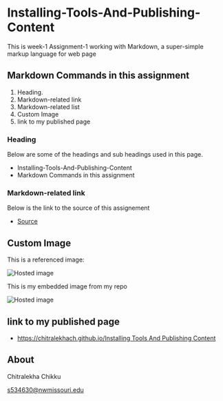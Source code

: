 # Installing-Tools-And-Publishing-Content
This is week-1 Assignment-1 working  with Markdown, a super-simple markup language for web page

## Markdown Commands in this assignment

1. Heading. 
1. Markdown-related link
1. Markdown-related list
1. Custom Image 
1. link to my published page 

### Heading
 Below are some of the headings and sub headings used in this page.
-  Installing-Tools-And-Publishing-Content
-  Markdown Commands in this assignment 

 ### Markdown-related link
  Below is the link to the source of this assignement
  
  - [Source](https://profcase.github.io/working-with-markdown/ "Working With Markdown Webpage")
   


## Custom Image

This is a referenced image:

![Hosted image](https://s.abcnews.com/images/Business/GTY_rabbit_sr_140508_16x9_992.jpg "imge")

This is my embedded image from my repo

![Hosted image](https://chitralekhach.github.io/week1/bunny.jpg "bunny")

## link to my published page 
 
   - [https://chitralekhach.github.io/Installing Tools And Publishing Content](https://chitralekhach.github.io/Installing-Tools-And-Publishing-Content "XYZ")

##  About

Chitralekha Chikku

s534630@nwmissouri.edu

